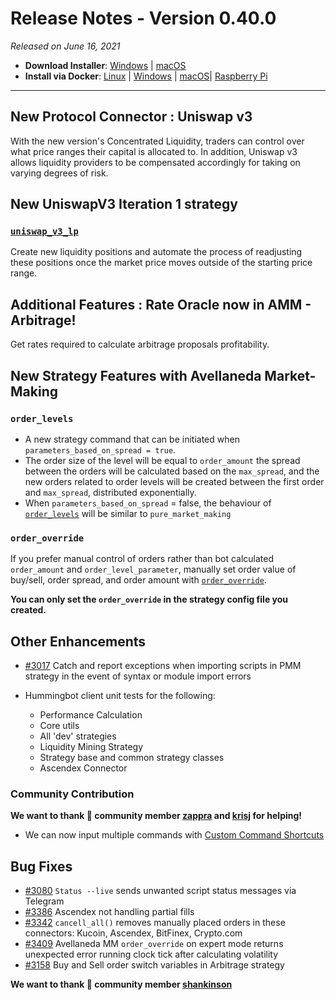 # Release Notes - Version 0.40.0



_Released on June 16, 2021_

- **Download Installer**: [Windows](https://dist.hummingbot.io/hummingbot_v0.40.0_setup.exe) | [macOS](https://dist.hummingbot.io/hummingbot_v0.40.0.dmg)
- **Install via Docker**: [Linux](/installation/docker/#linuxubuntu) | [Windows](/installation/docker/#windows) | [macOS](/installation/docker/#macos)| [Raspberry Pi](/installation/raspberry-pi/#install-via-docker)

---

## New Protocol Connector : Uniswap v3

With the new version's Concentrated Liquidity, traders can control over what price ranges their capital is allocated to. In addition, Uniswap v3 allows liquidity providers to be compensated accordingly for taking on varying degrees of risk.

## New UniswapV3 Iteration 1 strategy

### [`uniswap_v3_lp`](/strategies/uniswap-v3-lp/)

Create new liquidity positions and automate the process of readjusting these positions once the market price moves outside of the starting price range.

## Additional Features : Rate Oracle now in AMM - Arbitrage!

Get rates required to calculate arbitrage proposals profitability.

## New Strategy Features with Avellaneda Market-Making

### `order_levels`

- A new strategy command that can be initiated when `parameters_based_on_spread = true`.
- The order size of the level will be equal to `order_amount` the spread between the orders will be calculated based on the `max_spread`, and the new orders related to order levels will be created between the first order and `max_spread`, distributed exponentially.
- When `parameters_based_on_spread` = false, the behaviour of [`order_levels`](/strategies/avellaneda-market-making/#order-levels) will be similar to `pure_market_making`

### `order_override`

If you prefer manual control of orders rather than bot calculated `order_amount` and `order_level_parameter`, manually set order value of buy/sell, order spread, and order amount with [`order_override`](/strategies/avellaneda-market-making/#order_override).

**You can only set the `order_override` in the strategy config file you created.**

## Other Enhancements

- [#3017](https://github.com/hummingbot/hummingbot/issues/3017) Catch and report exceptions when importing scripts in PMM strategy in the event of syntax or module import errors

- Hummingbot client unit tests for the following:
  - Performance Calculation
  - Core utils
  - All 'dev' strategies
  - Liquidity Mining Strategy
  - Strategy base and common strategy classes
  - Ascendex Connector

### Community Contribution

**We want to thank 🙏 community member [zappra](https://github.com/zappra) and [krisj](https://github.com/krisj) for helping!**

- We can now input multiple commands with [Custom Command Shortcuts](/operation/config-files/#create-command-shortcuts)

## Bug Fixes

- [#3080](https://github.com/hummingbot/hummingbot/pull/3080) `Status --live` sends unwanted script status messages via Telegram
- [#3386](https://github.com/hummingbot/hummingbot/pull/3386/commits) Ascendex not handling partial fills
- [#3342](https://github.com/hummingbot/hummingbot/pull/3342/commits) `cancell_all()` removes manually placed orders in these connectors: Kucoin, Ascendex, BitFinex, Crypto.com
- [#3409](https://github.com/hummingbot/hummingbot/pull/3409/commits) Avellaneda MM `order_override` on expert mode returns unexpected error running clock tick after calculating volatility
- [#3158](https://github.com/hummingbot/hummingbot/pull/3158/commits) Buy and Sell order switch variables in Arbitrage strategy

**We want to thank 🙏 community member [shankinson](https://github.com/shankinson)**
